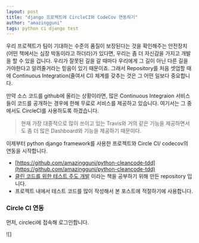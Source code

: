 ```yaml
---
layout: post
title: "django 프로젝트에 CircleCI와 CodeCov 연동하기"
author: "amazingguni"
tags: python ci django test
---
```


우리 프로젝트가 팀이 기대하는 수준의 품질이 보장된다는 것을 확인해주는 안전장치(어떤 책에서는 심장 박동이라고 하더라)가 있다면, 우리는 좀 더 자신감을 가지고 개발을 할 수 있을 겁니다. 우리가 잘못된 길을 갈 때마다 우리에게 그 길이 아닌 다른 길을 가야한다고 알려줄거라는 믿음이 있기 때문이죠. 그래서 Repository를 처음 셋업할 때에 Continuous Integration(줄여서 CI) 체계를 갖추는 것은 그 어떤 일보다 중요합니다.

만약 소스 코드를 github에 올리는 상황이라면, 많은 Continuous Integraion 서비스들이 코드를 공개하는 경우에 한해 무료로 서비스를 제공하고 있습니다. 여기서는 그 중에서도 CircleCI를 사용하도록 하겠습니다.

> 현재 가장 대중적으로 많이 쓰이고 있는 Travis와 거의 같은 기능을 제공하면서도 좀 더 많은 Dashboard와 기능을 제공하기 때문이다. 

이제부터 python django framework를 사용한 프로젝트와 Circle CI/ codecov의 연동을 시작합니다.

- [https://github.com/amazingguni/python-cleancode-tdd](https://github.com/amazingguni/python-cleancode-tdd)
- [클린 코드를 위한 테스트 주도 개발](http://www.yes24.co.kr/24/goods/16886031) 이라는 책을 공부하기 위해 만든 repository 입니다.
- 프로젝트 내에서 테스트 코드를 많이 작성해서 본 포스트에 적절하기에 사용합니다.

### Circle CI 연동

먼저, circleci에 접속해 로그인합니다.

![]
  
